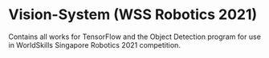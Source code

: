 # Vision-System (WSS Robotics 2021)
Contains all works for TensorFlow and the Object Detection program for use in WorldSkills Singapore Robotics 2021 competition.
